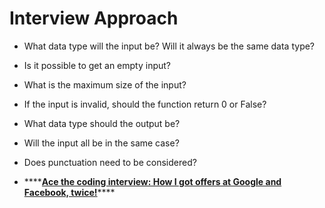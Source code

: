 # Interview Approach



* What data type will the input be? Will it always be the same data type?
* Is it possible to get an empty input?
* What is the maximum size of the input?
* If the input is invalid, should the function return 0 or False?
* What data type should the output be?
* Will the input all be in the same case?
* Does punctuation need to be considered?



* \*\*\*\*[**Ace the coding interview: How I got offers at Google and Facebook, twice!**](https://mjbleong.medium.com/ace-the-coding-interview-how-i-got-offers-at-google-and-facebook-twice-d5083fcca17d)\*\*\*\*

